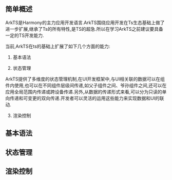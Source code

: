 ## 简单概述

ArkTS是Harmony的主力应用开发语言.ArkTS围绕应用开发在Ts生态基础上做了进一步扩展,继承了Ts的所有特性,是TS的超急.所以在学习ArkTS之前建议要具备一定的TS开发能力.

当前,ArkTS在ts的基础上扩展了如下几个方面的能力:

1. 基本语法

2. 状态管理

ArkTS提供了多维度的状态管理机制,在UI开发框架中,与UI相关联的数据可以在组件内使用,也可以在不同组件层级间传递,如父子组件之间、爷孙组件之间,还可以在应用全局范围内传递或跨设备传递.另外,从数据的传递形式来看,可以分为只读的单向传递和可变更的双向传递.开发者可以灵活的运用这些能力来实现数据和UI的联动.

3. 渲染控制

## 基本语法

## 状态管理

## 渲染控制